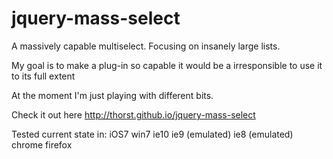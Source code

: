 jquery-mass-select
==================

A massively capable multiselect. Focusing on insanely large lists.

My goal is to make a plug-in so capable it would be a irresponsible to use it to its full extent

At the moment I'm just playing with different bits.

Check it out here http://thorst.github.io/jquery-mass-select

Tested current state in:
iOS7
win7
  ie10
  ie9 (emulated)
  ie8 (emulated)
  chrome
  firefox
